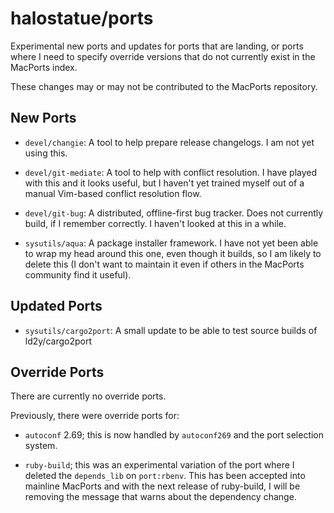 # halostatue/ports

Experimental new ports and updates for ports that are landing, or ports where
I need to specify override versions that do not currently exist in the MacPorts
index.

These changes may or may not be contributed to the MacPorts repository.

## New Ports

- `devel/changie`: A tool to help prepare release changelogs. I am not yet using
  this.

- `devel/git-mediate`: A tool to help with conflict resolution. I have played
  with this and it looks useful, but I haven't yet trained myself out of
  a manual Vim-based conflict resolution flow.

- `devel/git-bug`: A distributed, offline-first bug tracker. Does not currently
  build, if I remember correctly. I haven't looked at this in a while.

- `sysutils/aqua`: A package installer framework. I have not yet been able to
  wrap my head around this one, even though it builds, so I am likely to
  delete this (I don't want to maintain it even if others in the MacPorts
  community find it useful).

## Updated Ports

- `sysutils/cargo2port`: A small update to be able to test source builds of
  ld2y/cargo2port

## Override Ports

There are currently no override ports.

Previously, there were override ports for:

- `autoconf` 2.69; this is now handled by `autoconf269` and the port selection
  system.

- `ruby-build`; this was an experimental variation of the port where I deleted
  the `depends_lib` on `port:rbenv`. This has been accepted into mainline
  MacPorts and with the next release of ruby-build, I will be removing the
  message that warns about the dependency change.
